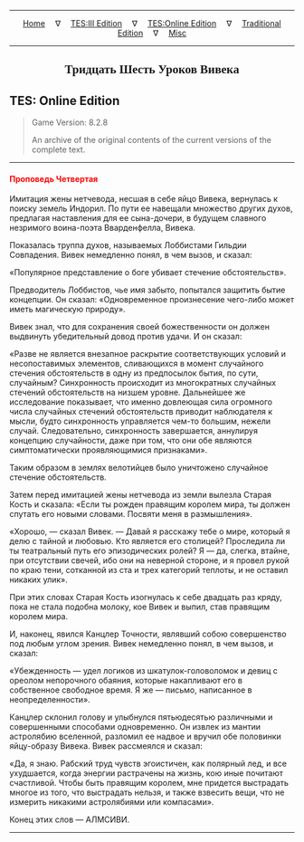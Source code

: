 
---

<!-- Jekyll Page Links -->

<center>
<a href="../../../../index.html">Home</a>
&emsp;&nabla;&emsp;
<a href="../../../index-tes3.html">TES:III Edition</a>
&emsp;&nabla;&emsp;
<a href="../../../index-teso.html">TES:Online Edition</a>
&emsp;&nabla;&emsp;
<a href="../../../index-traditional.html">Traditional Edition</a>
&emsp;&nabla;&emsp;
<a href="../../../index-misc.html">Misc</a>
</center>

<!-- Markdown Body Below: -->

---

<center>
<h2><span style="font-family:Georgia">Тридцать Шесть Уроков Вивека</span></h2>
</center>

## TES: Online Edition

> Game Version: 8.2.8
>
> An archive of the original contents of the current versions of the complete text.

---

#### <span style="color:red">Проповедь Четвертая</span>

Имитация жены нетчевода, несшая в себе яйцо Вивека, вернулась к поиску земель Индорил. По пути ее навещали множество других духов, предлагая наставления для ее сына-дочери, в будущем славного незримого воина-поэта Вварденфелла, Вивека.

Показалась труппа духов, называемых Лоббистами Гильдии Совпадения. Вивек немедленно понял, в чем вызов, и сказал:

«Популярное представление о боге убивает стечение обстоятельств».

Предводитель Лоббистов, чье имя забыто, попытался защитить бытие концепции. Он сказал: «Одновременное произнесение чего-либо может иметь магическую природу».

Вивек знал, что для сохранения своей божественности он должен выдвинуть убедительный довод против удачи. И он сказал:

«Разве не является внезапное раскрытие соответствующих условий и несопоставимых элементов, сливающихся в момент случайного стечения обстоятельств в одну из предпосылок бытия, по сути, случайным? Синхронность происходит из многократных случайных стечений обстоятельств на низшем уровне. Дальнейшее же исследование показывает, что именно довлеющая сила огромного числа случайных стечений обстоятельств приводит наблюдателя к мысли, будто синхронность управляется чем-то большим, нежели случай. Следовательно, синхронность завершается, аннулируя концепцию случайности, даже при том, что они обе являются симптоматически проявляющимися признаками».

Таким образом в землях велотийцев было уничтожено случайное стечение обстоятельств.

Затем перед имитацией жены нетчевода из земли вылезла Старая Кость и сказала: «Если ты рожден правящим королем мира, ты должен спутать его новыми словами. Посвяти меня в размышления».

«Хорошо, — сказал Вивек. — Давай я расскажу тебе о мире, который я делю с тайной и любовью. Кто является его столицей? Проследила ли ты театральный путь его эпизодических ролей? Я — да, слегка, втайне, при отсутствии свечей, ибо они на неверной стороне, и я провел рукой по краю тени, сотканной из ста и трех категорий теплоты, и не оставил никаких улик».

При этих словах Старая Кость изогнулась к себе двадцать раз кряду, пока не стала подобна молоку, кое Вивек и выпил, став правящим королем мира.

И, наконец, явился Канцлер Точности, являвший собою совершенство под любым углом зрения. Вивек немедленно понял, в чем вызов, и сказал:

«Убежденность — удел логиков из шкатулок-головоломок и девиц с ореолом непорочного обаяния, которые накапливают его в собственное свободное время. Я же — письмо, написанное в неопределенности».

Канцлер склонил голову и улыбнулся пятьюдесятью различными и совершенными способами одновременно. Он извлек из мантии астролябию вселенной, разломил ее надвое и вручил обе половинки яйцу-образу Вивека. Вивек рассмеялся и сказал:

«Да, я знаю. Рабский труд чувств эгоистичен, как полярный лед, и все ухудшается, когда энергии растрачены на жизнь, кою иные почитают счастливой. Чтобы быть правящим королем, мне придется выстрадать многое из того, что выстрадать нельзя, и также взвесить вещи, что не измерить никакими астролябиями или компасами».

Конец этих слов — АЛМСИВИ.

---
